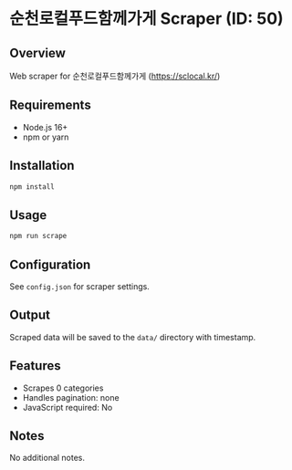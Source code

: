 # 순천로컬푸드함께가게 Scraper (ID: 50)

## Overview
Web scraper for 순천로컬푸드함께가게 (https://sclocal.kr/)

## Requirements
- Node.js 16+
- npm or yarn

## Installation
```bash
npm install
```

## Usage
```bash
npm run scrape
```

## Configuration
See `config.json` for scraper settings.

## Output
Scraped data will be saved to the `data/` directory with timestamp.

## Features
- Scrapes 0 categories
- Handles pagination: none
- JavaScript required: No

## Notes
No additional notes.
